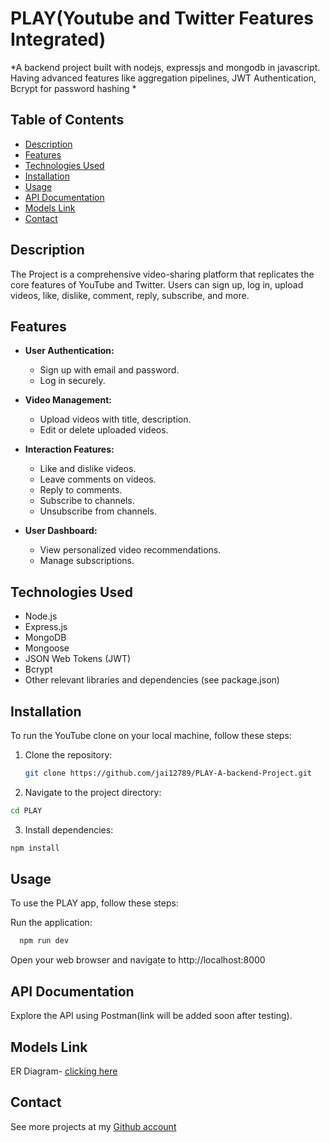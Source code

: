 
# PLAY(Youtube and Twitter Features Integrated)

*A backend project built with nodejs, expressjs and mongodb in javascript. Having advanced features like aggregation pipelines, JWT Authentication, Bcrypt for password hashing *

## Table of Contents

- [Description](#description)
- [Features](#features)
- [Technologies Used](#technologies-used)
- [Installation](#installation)
- [Usage](#usage)
- [API Documentation](#api-documentation)
- [Models Link](#models-link)
- [Contact](#contact)


## Description


The Project is a comprehensive video-sharing platform that replicates the core features of YouTube and Twitter. Users can sign up, log in, upload videos, like, dislike, comment, reply, subscribe, and more.

## Features

- **User Authentication:**
  - Sign up with email and password.
  - Log in securely.

- **Video Management:**
  - Upload videos with title, description.
  - Edit or delete uploaded videos.

- **Interaction Features:**
  - Like and dislike videos.
  - Leave comments on videos.
  - Reply to comments.
  - Subscribe to channels.
  - Unsubscribe from channels.

- **User Dashboard:**
  - View personalized video recommendations.
  - Manage subscriptions.

## Technologies Used
- Node.js
- Express.js
- MongoDB
- Mongoose
- JSON Web Tokens (JWT)
- Bcrypt
- Other relevant libraries and dependencies (see package.json)

## Installation

To run the YouTube clone on your local machine, follow these steps:

1. Clone the repository:
   ```bash
   git clone https://github.com/jai12789/PLAY-A-backend-Project.git
   ```

3. Navigate to the project directory:

  ```bash
  cd PLAY
  ```
3. Install dependencies:
  ```bash
  npm install
  ```

## Usage

To use the PLAY app, follow these steps:

Run the application:
  ```bash
    npm run dev
  ```    
Open your web browser and navigate to http://localhost:8000

## API Documentation

Explore the API using Postman(link will be added soon after testing).

## Models Link

ER Diagram- [clicking here](https://app.eraser.io/workspace/ITkBvzxW522vLMVEN216?origin=share)

## Contact

See more projects at my [Github account](https://github.com/jai12789)

